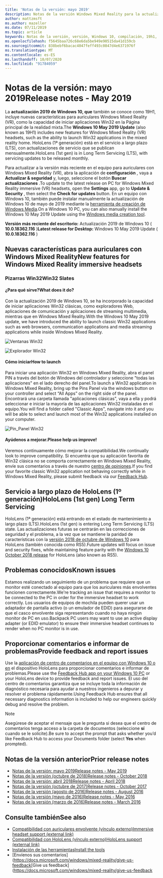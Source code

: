 ```yaml
---
title: 'Notas de la versión: mayo 2019'
description: Notas de la versión Windows Mixed Reality para la actualización 2019 de Windows 10 (también conocida como 19H1).
author: mattzmsft
ms.author: mazeller
ms.date: 07/11/2019
ms.topic: article
keywords: Notas de la versión, versión, Windows 10, compilación, 19h1, so, mayo 2019
ms.openlocfilehash: f5645baa726c68e6da5be949e90515da41d159cb
ms.sourcegitcommit: 838bebf6bacac4047feff493c0847d4e6371976f
ms.translationtype: MT
ms.contentlocale: es-ES
ms.lasthandoff: 10/07/2020
ms.locfileid: "91784059"
---
```

# <a name="release-notes---may-2019"></a><span data-ttu-id="d6c18-104">Notas de la versión: mayo 2019</span><span class="sxs-lookup"><span data-stu-id="d6c18-104">Release notes - May 2019</span></span>

<span data-ttu-id="d6c18-105">La **actualización 2019 de Windows 10, que** también se conoce como 19H1, incluye nuevas características para auriculares Windows Mixed Reality (VR), como la capacidad de iniciar aplicaciones Win32 en la Página principal de la realidad mixta.</span><span class="sxs-lookup"><span data-stu-id="d6c18-105">The **Windows 10 May 2019 Update** (also known as 19H1) includes new features for Windows Mixed Reality (VR) headsets, such as the ability to launch Win32 applications in the mixed reality home.</span></span> <span data-ttu-id="d6c18-106">HoloLens (1ª generación) está en el servicio a largo plazo (LTS), con actualizaciones de servicio que se publican mensualmente.</span><span class="sxs-lookup"><span data-stu-id="d6c18-106">HoloLens (1st gen) is in Long Term Servicing (LTS), with servicing updates to be released monthly.</span></span>

<span data-ttu-id="d6c18-107">Para actualizar a la versión más reciente en el equipo para auriculares con Windows Mixed Reality (VR), abra la aplicación de **configuración** , vaya a **Actualizar & seguridad** y, luego, seleccione el botón **Buscar actualizaciones** .</span><span class="sxs-lookup"><span data-stu-id="d6c18-107">To update to the latest release on PC for Windows Mixed Reality immersive (VR) headsets, open the **Settings** app, go to **Update & Security** , then select the **Check for updates** button.</span></span> <span data-ttu-id="d6c18-108">En un equipo con Windows 10, también puede instalar manualmente la actualización de Windows 10 de mayo de 2019 mediante la [herramienta de creación de Windows Media](https://www.microsoft.com/software-download/windows10).</span><span class="sxs-lookup"><span data-stu-id="d6c18-108">On a Windows 10 PC, you can also manually install the Windows 10 May 2019 Update using the [Windows media creation tool](https://www.microsoft.com/software-download/windows10).</span></span>

<span data-ttu-id="d6c18-109">**Versión más reciente del escritorio:** Actualización 2019 de Windows 10 ( **10.0.18362.116** )</span><span class="sxs-lookup"><span data-stu-id="d6c18-109">**Latest release for Desktop:** Windows 10 May 2019 Update ( **10.0.18362.116** )</span></span><br>

## <a name="new-features-for-windows-mixed-reality-immersive-headsets"></a><span data-ttu-id="d6c18-110">Nuevas características para auriculares con Windows Mixed Reality</span><span class="sxs-lookup"><span data-stu-id="d6c18-110">New features for Windows Mixed Reality immersive headsets</span></span>

### <a name="win32-slates"></a><span data-ttu-id="d6c18-111">Pizarras Win32</span><span class="sxs-lookup"><span data-stu-id="d6c18-111">Win32 Slates</span></span>

#### <a name="what-does-it-do"></a><span data-ttu-id="d6c18-112">¿Para qué sirve?</span><span class="sxs-lookup"><span data-stu-id="d6c18-112">What does it do?</span></span> 
<span data-ttu-id="d6c18-113">Con la actualización 2019 de Windows 10, se ha incorporado la capacidad de iniciar aplicaciones Win32 clásicas, como exploradores Web, aplicaciones de comunicación y aplicaciones de streaming multimedia, mientras que en Windows Mixed Reality.</span><span class="sxs-lookup"><span data-stu-id="d6c18-113">With the Windows 10 May 2019 update, we have introduced the ability to launch classic Win32 applications such as web browsers, communication applications and media streaming applications while inside Windows Mixed Reality.</span></span> 

![Ventanas Win32](images/mr-win32-slates-1.png)

![Explorador Win32](images/mr-win32-slates-2.png)

#### <a name="how-to-launch"></a><span data-ttu-id="d6c18-116">Cómo iniciar</span><span class="sxs-lookup"><span data-stu-id="d6c18-116">How to launch</span></span>
<span data-ttu-id="d6c18-117">Para iniciar una aplicación Win32 en Windows Mixed Reality, abra el panel PIN a través del botón de Windows del controlador y seleccione "todas las aplicaciones" en el lado derecho del panel.</span><span class="sxs-lookup"><span data-stu-id="d6c18-117">To launch a Win32 application in Windows Mixed Reality, bring up the Pins Panel via the windows button on your controller and select “All Apps” on the right side of the panel.</span></span>  <span data-ttu-id="d6c18-118">Encontrará una carpeta llamada "aplicaciones clásicas", vaya a ella y podrá seleccionar e iniciar la mayoría de las aplicaciones Win32 instaladas en el equipo.</span><span class="sxs-lookup"><span data-stu-id="d6c18-118">You will find a folder called "Classic Apps", navigate into it and you will be able to select and launch most of the Win32 applications installed on your computer.</span></span>

![Pin_Panel Win32](images/mr-win32-slates-pinspanel.png)

#### <a name="please-help-us-improve"></a><span data-ttu-id="d6c18-120">Ayúdenos a mejorar.</span><span class="sxs-lookup"><span data-stu-id="d6c18-120">Please help us improve!</span></span>
<span data-ttu-id="d6c18-121">Veremos continuamente cómo mejorar la compatibilidad.</span><span class="sxs-lookup"><span data-stu-id="d6c18-121">We continually look to improve compatibility.</span></span>  <span data-ttu-id="d6c18-122">Si encuentra que su aplicación favorita de Win32 clásica no se comporta correctamente en Windows Mixed Reality, envíe sus comentarios a través de nuestro [centro de opiniones](https://support.microsoft.com//help/4021566/windows-10-send-feedback-to-microsoft-with-feedback-hub).</span><span class="sxs-lookup"><span data-stu-id="d6c18-122">If you find your favorite classic Win32 application not behaving correctly while in Windows Mixed Reality, please submit feedback via our [Feedback Hub](https://support.microsoft.com//help/4021566/windows-10-send-feedback-to-microsoft-with-feedback-hub).</span></span>

## <a name="hololens-1st-gen-long-term-servicing"></a><span data-ttu-id="d6c18-123">Servicio a largo plazo de HoloLens (1º generación)</span><span class="sxs-lookup"><span data-stu-id="d6c18-123">HoloLens (1st gen) Long Term Servicing</span></span>

<span data-ttu-id="d6c18-124">HoloLens (1ª generación) está entrando en el estado de mantenimiento a largo plazo (LTS).</span><span class="sxs-lookup"><span data-stu-id="d6c18-124">HoloLens (1st gen) is entering Long Term Servicing (LTS) state.</span></span> <span data-ttu-id="d6c18-125">Las actualizaciones futuras se centrarán en las correcciones de seguridad y el problema, a la vez que se mantiene la paridad de características con la [versión 2018 de octubre de Windows 10](release-notes-october-2018.md) para HoloLens (también conocida como RS5).</span><span class="sxs-lookup"><span data-stu-id="d6c18-125">Future updates will focus on issue and security fixes, while maintaining feature parity with the [Windows 10 October 2018 release](release-notes-october-2018.md) for HoloLens (also known as RS5).</span></span> 

## <a name="known-issues"></a><span data-ttu-id="d6c18-126">Problemas conocidos</span><span class="sxs-lookup"><span data-stu-id="d6c18-126">Known issues</span></span>

<span data-ttu-id="d6c18-127">Estamos realizando un seguimiento de un problema que requiere que un monitor esté conectado al equipo para que los auriculares más envolventes funcionen correctamente.</span><span class="sxs-lookup"><span data-stu-id="d6c18-127">We're tracking an issue that requires a monitor to be connected to the PC in order for the immersive headset to work correctly.</span></span> <span data-ttu-id="d6c18-128">Los usuarios de equipos de mochila pueden querer usar un adaptador de pantalla activo (o un emulador de EDID) para asegurarse de que el casco envolvente siga representando cuando no haya ningún monitor de PC en uso.</span><span class="sxs-lookup"><span data-stu-id="d6c18-128">Backpack PC users may want to use an active display adapter (or EDID emulator) to ensure their immersive headset continues to render when no PC monitor is in use.</span></span> 

## <a name="provide-feedback-and-report-issues"></a><span data-ttu-id="d6c18-129">Proporcionar comentarios e informar de problemas</span><span class="sxs-lookup"><span data-stu-id="d6c18-129">Provide feedback and report issues</span></span>

<span data-ttu-id="d6c18-130">Use la [aplicación de centro de comentarios en el equipo con Windows 10 o en](https://docs.microsoft.com/windows/mixed-reality/give-us-feedback) el dispositivo HoloLens para proporcionar comentarios e informar de problemas.</span><span class="sxs-lookup"><span data-stu-id="d6c18-130">Please use the [Feedback Hub app on your Windows 10 PC](https://docs.microsoft.com/windows/mixed-reality/give-us-feedback) or your HoloLens device to provide feedback and report issues.</span></span> <span data-ttu-id="d6c18-131">El uso del centro de comentarios garantiza que se incluye toda la información de diagnóstico necesaria para ayudar a nuestros ingenieros a depurar y resolver el problema rápidamente.</span><span class="sxs-lookup"><span data-stu-id="d6c18-131">Using Feedback Hub ensures that all necessary diagnostics information is included to help our engineers quickly debug and resolve the problem.</span></span>

>[!NOTE]
><span data-ttu-id="d6c18-132">Asegúrese de aceptar el mensaje que le pregunta si desea que el centro de comentarios tenga acceso a la carpeta de documentos (seleccione **sí** cuando se le solicite).</span><span class="sxs-lookup"><span data-stu-id="d6c18-132">Be sure to accept the prompt that asks whether you’d like Feedback Hub to access your Documents folder (select **Yes** when prompted).</span></span>

## <a name="prior-release-notes"></a><span data-ttu-id="d6c18-133">Notas de la versión anterior</span><span class="sxs-lookup"><span data-stu-id="d6c18-133">Prior release notes</span></span>

* [<span data-ttu-id="d6c18-134">Notas de la versión: mayo 2019</span><span class="sxs-lookup"><span data-stu-id="d6c18-134">Release notes - May 2019</span></span>](release-notes-may-2019.md)
* [<span data-ttu-id="d6c18-135">Notas de la versión (octubre de 2018)</span><span class="sxs-lookup"><span data-stu-id="d6c18-135">Release notes - October 2018</span></span>](release-notes-october-2018.md)
* [<span data-ttu-id="d6c18-136">Notas de la versión: abril 2018</span><span class="sxs-lookup"><span data-stu-id="d6c18-136">Release notes - April 2018</span></span>](release-notes-april-2018.md)
* [<span data-ttu-id="d6c18-137">Notas de la versión (octubre de 2017)</span><span class="sxs-lookup"><span data-stu-id="d6c18-137">Release notes - October 2017</span></span>](release-notes-october-2017.md)
* [<span data-ttu-id="d6c18-138">Notas de la versión (agosto de 2016)</span><span class="sxs-lookup"><span data-stu-id="d6c18-138">Release notes - August 2016</span></span>](release-notes-august-2016.md)
* [<span data-ttu-id="d6c18-139">Notas de la versión (mayo de 2016)</span><span class="sxs-lookup"><span data-stu-id="d6c18-139">Release notes - May 2016</span></span>](release-notes-may-2016.md)
* [<span data-ttu-id="d6c18-140">Notas de la versión (marzo de 2016)</span><span class="sxs-lookup"><span data-stu-id="d6c18-140">Release notes - March 2016</span></span>](release-notes-march-2016.md)

## <a name="see-also"></a><span data-ttu-id="d6c18-141">Consulte también</span><span class="sxs-lookup"><span data-stu-id="d6c18-141">See also</span></span>
* [<span data-ttu-id="d6c18-142">Compatibilidad con auriculares envolvente (vínculo externo)</span><span class="sxs-lookup"><span data-stu-id="d6c18-142">Immersive headset support (external link)</span></span>](https://docs.microsoft.com/windows/mixed-reality/enthusiast-guide/troubleshooting-windows-mixed-reality)
* [<span data-ttu-id="d6c18-143">Compatibilidad con HoloLens (vínculo externo)</span><span class="sxs-lookup"><span data-stu-id="d6c18-143">HoloLens support (external link)</span></span>](https://support.microsoft.com/products/hololens)
* [<span data-ttu-id="d6c18-144">Instalación de las herramientas</span><span class="sxs-lookup"><span data-stu-id="d6c18-144">Install the tools</span></span>](https://docs.microsoft.com/windows/mixed-reality/develop/install-the-tools)
* <span data-ttu-id="d6c18-145">[Envíenos sus comentarios] (https://docs.microsoft.com/windows/mixed-reality/give-us-feedback</span><span class="sxs-lookup"><span data-stu-id="d6c18-145">[Give us feedback](https://docs.microsoft.com/windows/mixed-reality/give-us-feedback</span></span>

